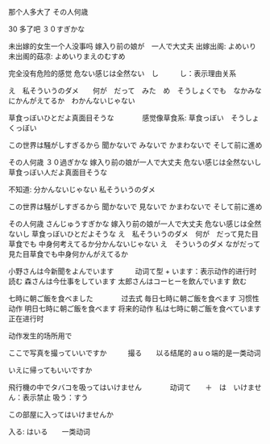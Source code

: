 
那个人多大了
その人何歳


30 多了吧
３０すぎかな

未出嫁的女生一个人没事吗
嫁入り前の娘が　一人で大丈夫      出嫁出阁: よめいり　    未出阁的菇凉: よめいりまえのむすめ

完全没有危险的感觉
危ない感じは全然ない　し　　　し：表示理由关系

え　私そういうのダメ　　何が　だって　みた　め　そうしょくでも　なかみなにかんがえてるか　わかんないじゃない

草食っぼいひとだよ真面目そうな　　　　感觉像草食系: 草食っぼい　そうしょくっぼい　

この世界は騒がしすぎるから
聞かないで
みないで
かまわないで
そして前に進め


その人何歳
３０過ぎかな
嫁入り前の娘が一人で大丈夫
危ない感じは全然ないし
草食っぼい人だよ真面目そうな　　

不知道: 分かんないじゃない
私そういうのダメ




この世界は騒がしすぎるから
聞かないで
見ないで
かまわないで
そして前に進め



その人何歳
さんじゅうすぎかな
嫁入り前の娘が一人で大丈夫
危ない感じは全然ないし
草食っぼいひとだよそうな
え　私そういうのダメ　何が　だって見た目草食でも
中身何考えてるか分かんないじゃない
え　そういうのダメ
ながだって見た目草食でも中身何かんがえてるか





小野さんは今新聞をよんでいます　　　动词て型 + います：表示动作的进行时
読む
森さんは今仕事をしています
太郎さんはコーヒーを飲んでいます
飲む

七時に朝ご飯を食べました　　　　过去式
毎日七時に朝ご飯を食べます      习惯性动作
明日七時に朝ご飯を食べます      将来的动作
私は七時に朝ご飯を食べています　 正在进行时

动作发生的场所用で

ここで写真を撮っていいですか　　　撮る　　以る结尾的 aｕｏ端的是一类动词

いえに帰ってもいいですか

飛行機の中でタバコを吸ってはいけません　　　　动词て　　＋　は　いけません：表示禁止
吸う：すう

この部屋に入ってはいけませんか

入る: はいる　　一类动词
